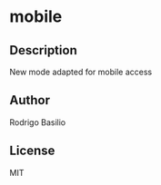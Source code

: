 # mobile 
## Description 
New mode adapted for mobile access 
## Author 
Rodrigo Basilio 
## License 
MIT